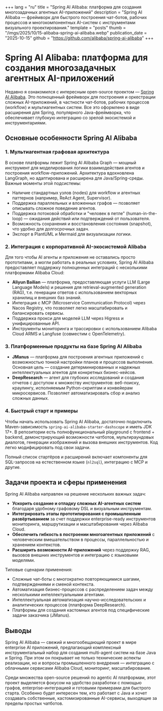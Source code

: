 +++
lang = "ru"
title = "Spring AI Alibaba: платформа для создания многозадачных агентных AI-приложений"
description = "Spring AI Alibaba — фреймворк для быстрого построения чат-ботов, рабочих процессов и многокомпонентных AI-систем с инструментами визуального проектирования."
template = "posts"
thumb = "/imgs/2025/10/15-alibaba-spring-ai-alibaba.webp"
publication_date = "2025-10-15"
github = "https://github.com/alibaba/spring-ai-alibaba"
+++

# Spring AI Alibaba: платформа для создания многозадачных агентных AI-приложений

Недавно я ознакомился с интересным open-source проектом — [Spring AI Alibaba](https://github.com/alibaba/spring-ai-alibaba). Это полноценный фреймворк для построения и оркестрации сложных AI-приложений, в частности чат-ботов, рабочих процессов (workflow) и мультиагентных систем. Все это оформлено в виде расширения для Spring, популярного Java-фреймворка, что обеспечивает глубокую интеграцию со зрелой экосистемой и инструментариями.


## Основные особенности Spring AI Alibaba

### 1. Мультиагентная графовая архитектура

В основе платформы лежит Spring AI Alibaba Graph — мощный инструмент для моделирования логики взаимодействия агентов и построения workflow-приложений. Архитектура вдохновлена LangGraph, но адаптирована и расширена для Java/Spring-среды. Важные моменты этой подсистемы:

- Наличие стандартных узлов (nodes) для workflow и агентных паттернов (например, ReAct Agent, Supervisor).
- Поддержка параллельных и вложенных графов — позволяет описывать сложное поведение агентов.
- Поддержка потоковой обработки и "человек в петле" (human-in-the-loop) — ожидания действий или подтверждений от пользователя.
- Возможность сохранения и восстановления состояния (snapshot), что удобно для долгосрочных задач.
- Экспорт в PlantUML и Mermaid для визуализации логики.

### 2. Интеграция с корпоративной AI-экосистемой Alibaba

Для того чтобы AI агенты и приложения не оставались просто прототипами, а могли работать в реальных условиях, Spring AI Alibaba предоставляет поддержку полноценных интеграций с несколькими платформами Alibaba Cloud:

- **Aliyun Bailian** — платформа, предоставляющая услуги LLM (Large Language Models) и решения для retrieval-augmented generation (RAG), т.е. генерации ответов с использованием векторных хранилищ и внешних баз знаний.
- Интеграция с MCP (Microservice Communication Protocol) через Nacos Registry, что позволяет легко масштабировать и балансировать сервисы.
- Поддержка прокси для моделей LLM через Higress и унифицированные API.
- Инструменты мониторинга и трассировки с использованием Alibaba Cloud ARMS и Langfuse (совместим с OpenTelemetry).

### 3. Платформенные продукты на базе Spring AI Alibaba

- **JManus** — платформа для построения агентных приложений с возможностью тонкой настройки планов и процессов выполнения. Основная цель — создание детерминированных и надежных интеллектуальных агентов для конкретных бизнес-кейсов.
- **DeepResearch** — агент для глубоких исследований и создания отчетов с доступом к множеству инструментов: веб-поиску, краулингу, исполняемым Python-скриптам и конвейерам микросервисов. Позволяет автоматизировать сбор и анализ сложных данных.

### 4. Быстрый старт и примеры

Чтобы начать использовать Spring AI Alibaba, достаточно подключить Maven-зависимость `spring-ai-alibaba-starter-dashscope` и иметь JDK 17+. В репозитории есть полнофункциональный playground с frontend + backend, демонстрирующий возможности чатботов, мультираундовых диалогов, генерации изображений и вызова внешних инструментов. Код легко модифицировать под свои задачи.

Полный список стартёров и расширений включает компоненты для SQL-запросов на естественном языке (`nl2sql`), интеграцию с MCP и другие.


## Задачи проекта и сферы применения

Spring AI Alibaba направлен на решение нескольких важных задач:

- **Ускорить создание и отладку сложных AI-агентных систем** благодаря удобному графовому DSL и визуальным инструментам.
- **Интегрировать этапы прототипирования с промышленным развёртыванием** за счет поддержки enterprise-ready инструментов мониторинга, маршрутизации и масштабирования через Alibaba Cloud.
- **Обеспечить гибкость в построении многоагентных приложений** с человеческим вмешательством в процессы, параллельностью и хранением контекстов.
- **Расширить возможности AI-приложений** через поддержку RAG, вызовов внешних инструментов и интеграцию с языковыми моделями.

Типовые сценарии применения:

- Сложные чат-боты с многократно повторяющимися шагами, подтверждениями и сменой контекста.
- Автоматизация бизнес-процессов с распределением задач между несколькими интеллектуальными агентами.
- Интеллектуальная автоматизация научно-исследовательских и аналитических процессов (платформа DeepResearch).
- Платформы для создания кастомных агентов под специфические задачи заказчика (JManus).


## Выводы

Spring AI Alibaba — свежий и многообещающий проект в мире enterprise AI приложений, предлагающий комплексный инструментальный набор для создания multi-agent систем на базе Java и Spring. При этом он покрывает не только технические аспекты реализации, но и вопросы промышленного внедрения — интеграцию с облачными сервисами Alibaba Cloud, мониторинг, масштабирование.

Среди множества open-source решений по agentic AI платформам, этот проект выделяется фокусом на удобство разработки с помощью графов, enterprise-интеграцией и готовыми примерами для быстрого старта. Особенно будет интересен тем, кто работает с Java и хочет создавать собственные, кастомизированные AI-сервисы, выходящие за пределы простых чатботов.